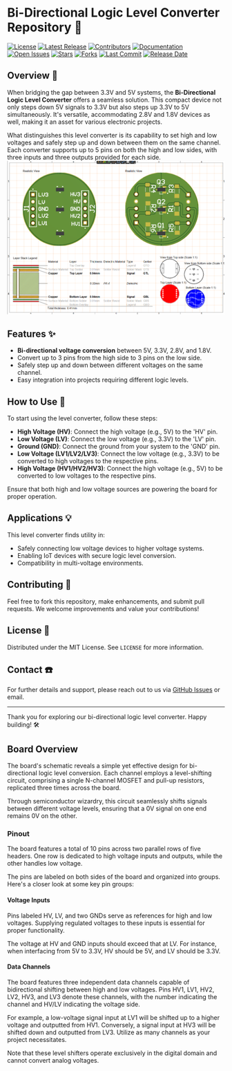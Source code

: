# Bi-Directional Logic Level Converter Repository :electric_plug:


[![License](https://img.shields.io/github/license/hiibrarahmad/Level_Converter?style=for-the-badge)](LICENSE)
[![Latest Release](https://img.shields.io/github/v/release/hiibrarahmad/Level_Converter?style=for-the-badge)](https://github.com/hiibrarahmad/Level_Converter/releases)
[![Contributors](https://img.shields.io/github/contributors/hiibrarahmad/Level_Converter?style=for-the-badge)](https://github.com/hiibrarahmad/Level_Converter/graphs/contributors)
[![Documentation](https://img.shields.io/badge/documentation-yes-brightgreen?style=for-the-badge)](https://github.com/hiibrarahmad/Level_Converter/wiki)
[![Open Issues](https://img.shields.io/github/issues/hiibrarahmad/Level_Converter?style=for-the-badge)](https://github.com/hiibrarahmad/Level_Converter/issues)
[![Stars](https://img.shields.io/github/stars/hiibrarahmad/Level_Converter?style=for-the-badge)](https://github.com/hiibrarahmad/Level_Converter/stargazers)
[![Forks](https://img.shields.io/github/forks/hiibrarahmad/Level_Converter?style=for-the-badge)](https://github.com/hiibrarahmad/Level_Converter/network/members)
[![Last Commit](https://img.shields.io/github/last-commit/hiibrarahmad/Level_Converter?style=for-the-badge)](https://github.com/hiibrarahmad/Level_Converter/commits/main)
[![Release Date](https://img.shields.io/github/release-date/hiibrarahmad/Level_Converter?style=for-the-badge)](https://github.com/hiibrarahmad/Level_Converter/releases)



## Overview :mag_right:
When bridging the gap between 3.3V and 5V systems, the **Bi-Directional Logic Level Converter** offers a seamless solution. This compact device not only steps down 5V signals to 3.3V but also steps up 3.3V to 5V simultaneously. It's versatile, accommodating 2.8V and 1.8V devices as well, making it an asset for various electronic projects.

What distinguishes this level converter is its capability to set high and low voltages and safely step up and down between them on the same channel. Each converter supports up to 5 pins on both the high and low sides, with three inputs and three outputs provided for each side.
![Detail View](https://github.com/hiibrarahmad/Level_Converter/blob/main/pic/Screenshot%202024-04-25%20233035.png)

## Features :sparkles:
- **Bi-directional voltage conversion** between 5V, 3.3V, 2.8V, and 1.8V.
- Convert up to 3 pins from the high side to 3 pins on the low side.
- Safely step up and down between different voltages on the same channel.
- Easy integration into projects requiring different logic levels.

## How to Use :wrench:
To start using the level converter, follow these steps:
- **High Voltage (HV)**: Connect the high voltage (e.g., 5V) to the 'HV' pin.
- **Low Voltage (LV)**: Connect the low voltage (e.g., 3.3V) to the 'LV' pin.
- **Ground (GND)**: Connect the ground from your system to the 'GND' pin.
- **Low Voltage (LV1/LV2/LV3)**: Connect the low voltage (e.g., 3.3V) to be converted to high voltages to the respective pins.
- **High Voltage (HV1/HV2/HV3)**: Connect the high voltage (e.g., 5V) to be converted to low voltages to the respective pins.

Ensure that both high and low voltage sources are powering the board for proper operation.

## Applications :bulb:
This level converter finds utility in:
- Safely connecting low voltage devices to higher voltage systems.
- Enabling IoT devices with secure logic level conversion.
- Compatibility in multi-voltage environments.

## Contributing :handshake:
Feel free to fork this repository, make enhancements, and submit pull requests. We welcome improvements and value your contributions!

## License :memo:
Distributed under the MIT License. See `LICENSE` for more information.

## Contact :phone:
For further details and support, please reach out to us via [GitHub Issues](https://github.com/hiibrarahmad/Level_Converter/issues) or email.

---

Thank you for exploring our bi-directional logic level converter. Happy building! :hammer_and_wrench:

## Board Overview
The board's schematic reveals a simple yet effective design for bi-directional logic level conversion. Each channel employs a level-shifting circuit, comprising a single N-channel MOSFET and pull-up resistors, replicated three times across the board.

Through semiconductor wizardry, this circuit seamlessly shifts signals between different voltage levels, ensuring that a 0V signal on one end remains 0V on the other.

### Pinout
The board features a total of 10 pins across two parallel rows of five headers. One row is dedicated to high voltage inputs and outputs, while the other handles low voltage.

The pins are labeled on both sides of the board and organized into groups. Here's a closer look at some key pin groups:

#### Voltage Inputs
Pins labeled HV, LV, and two GNDs serve as references for high and low voltages. Supplying regulated voltages to these inputs is essential for proper functionality.

The voltage at HV and GND inputs should exceed that at LV. For instance, when interfacing from 5V to 3.3V, HV should be 5V, and LV should be 3.3V.

#### Data Channels
The board features three independent data channels capable of bidirectional shifting between high and low voltages. Pins HV1, LV1, HV2, LV2, HV3, and LV3 denote these channels, with the number indicating the channel and HV/LV indicating the voltage side.

For example, a low-voltage signal input at LV1 will be shifted up to a higher voltage and outputted from HV1. Conversely, a signal input at HV3 will be shifted down and outputted from LV3. Utilize as many channels as your project necessitates.

Note that these level shifters operate exclusively in the digital domain and cannot convert analog voltages.

